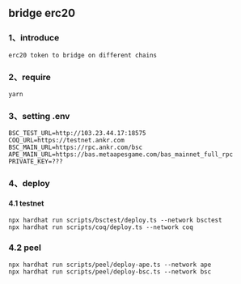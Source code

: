 bridge erc20
---

### 1、introduce
```
erc20 token to bridge on different chains
```
### 2、require
```
yarn
```

### 3、setting .env
```
BSC_TEST_URL=http://103.23.44.17:18575
COQ_URL=https://testnet.ankr.com
BSC_MAIN_URL=https://rpc.ankr.com/bsc
APE_MAIN_URL=https://bas.metaapesgame.com/bas_mainnet_full_rpc
PRIVATE_KEY=???

```

### 4、deploy
#### 4.1 testnet 
```
npx hardhat run scripts/bsctest/deploy.ts --network bsctest
npx hardhat run scripts/coq/deploy.ts --network coq
```

### 4.2 peel
```
npx hardhat run scripts/peel/deploy-ape.ts --network ape
npx hardhat run scripts/peel/deploy-bsc.ts --network bsc
```